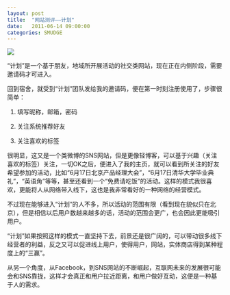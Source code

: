```yaml
---
layout: post
title:  "网站测评——计划"
date:   2011-06-14 09:00:00
categories: SMUDGE
---
```


<img src="http://binnng.coding.io/assets/images/jihuafm.jpg"/>

“计划”是一个基于朋友，地域所开展活动的社交类网站，现在正在内侧阶段，需要邀请码才可进入。



回到宿舍，就受到“计划”团队发给我的邀请码，便在第一时刻注册使用了，步骤很简单：

1. 填写昵称，邮箱，密码

2. 关注系统推荐好友

3. 关注喜欢的标签



很明显，这又是一个类微博的SNS网站，但是更像轻博客，可以基于兴趣（关注喜欢的标签）关注，一切OK之后，便进入了我的主页，就可以看到所关注的好友希望参加的活动，比如“6月17日北京产品经理大会”，“6月17日清华大学毕业典礼”，“英语角”等等，甚至还看到一个“免费请吃饭”的活动。这样的模式我很喜欢，更能将人从网络带入线下，这也是我非常看好的一种网络的经营模式。



不过现在能够进入“计划”的人不多，所以活动的范围有限（看到现在貌似只在北京），但是相信以后用户数越来越多的话，活动的范围会更广，也会因此更能吸引用户。



“计划”如果按照这样的模式一直坚持下去，前景还是很广阔的，可以带动很多线下经营者的利益，反之又可以促进线上用户，使得用户，网站，实体商店得到某种程度上的“三赢”。



从另一个角度，从Facebook，到SNS网站的不断崛起，互联网未来的发展很可能会和SNS靠拢，这样才会真正和用户拉近距离，和用户做好互动，这便是一种基于人的需求。